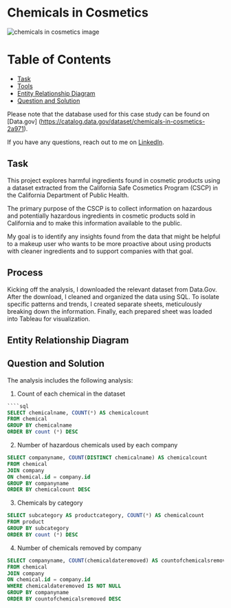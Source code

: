 # Chemicals in Cosmetics

![chemicals in cosmetics image](../assets/chemicalsincosmetics.png)

# Table of Contents 
- [Task](#task)
- [Tools](#tools)
- [Entity Relationship Diagram](#entity-relationship-diagram)
- [Question and Solution](#question-and-solution)

Please note that the database used for this case study can be found on [Data.gov] (https://catalog.data.gov/dataset/chemicals-in-cosmetics-2a971).

If you have any questions, reach out to me on [LinkedIn](https://www.linkedin.com/in/judithpmorgan/).

## Task
This project explores harmful ingredients found in cosmetic products using a dataset extracted from the California Safe Cosmetics Program (CSCP) in the California Department of Public Health.

The primary purpose of the CSCP is to collect information on hazardous and potentially hazardous ingredients in cosmetic products sold in California and to make this information available to the public.

My goal is to identify any insights found from the data that might be helpful to a makeup user who wants to be more proactive about using products with cleaner ingredients and to support companies with that goal.


## Process

Kicking off the analysis, I downloaded the relevant dataset from Data.Gov. After the download, I cleaned and organized the data using SQL. To isolate specific patterns and trends, I created separate sheets, meticulously breaking down the information. Finally, each prepared sheet was loaded into Tableau for visualization.

## Entity Relationship Diagram
## Question and Solution

The analysis includes the following analysis:

1) Count of each chemical in the dataset
   
````sql
````sql
SELECT chemicalname, COUNT(*) AS chemicalcount
FROM chemical
GROUP BY chemicalname
ORDER BY count (*) DESC 
```` 

2) Number of hazardous chemicals used by each company

````sql
SELECT companyname, COUNT(DISTINCT chemicalname) AS chemicalcount
FROM chemical
JOIN company
ON chemical.id = company.id
GROUP BY companyname
ORDER BY chemicalcount DESC
```` 

3) Chemicals by category

````sql
SELECT subcategory AS productcategory, COUNT(*) AS chemicalcount
FROM product
GROUP BY subcategory
ORDER BY count (*) DESC
```` 

4) Number of chemicals removed by company

````sql
SELECT companyname, COUNT(chemicaldateremoved) AS countofchemicalsremoved
FROM chemical
JOIN company
ON chemical.id = company.id
WHERE chemicaldateremoved IS NOT NULL
GROUP BY companyname
ORDER BY countofchemicalsremoved DESC 
```` 


